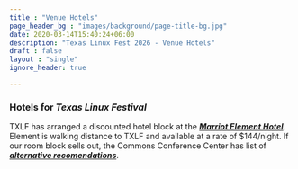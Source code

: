 ```yaml
---
title : "Venue Hotels"
page_header_bg : "images/background/page-title-bg.jpg"
date: 2020-03-14T15:40:24+06:00
description: "Texas Linux Fest 2026 - Venue Hotels"
draft : false
layout : "single"
ignore_header: true

---
```


### Hotels for _Texas Linux Festival_

TXLF has arranged a discounted hotel block at the _**[Marriot Element Hotel](https://www.marriott.com/event-reservations/reservation-link.mi?id=1758298724881&key=GRP&app=resvlink)**_.
Element is walking distance to TXLF and available at a rate of $144/night.
If our room block sells out, the Commons Conference Center has list of _**[alternative recomendations](https://commons.utexas.edu/meetings-and-events/area-hotels)**_.
